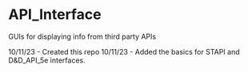 # API_Interface
GUIs for displaying info from third party APIs

10/11/23 - Created this repo 
10/11/23 - Added the basics for STAPI and D&D_API_5e interfaces.